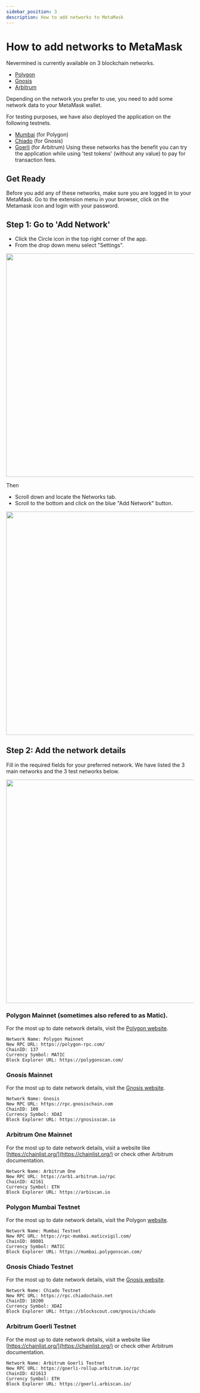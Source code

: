 ```yaml
---
sidebar_position: 3
description: How to add networks to MetaMask
---
```


# How to add networks to MetaMask

Nevermined is currently available on 3 blockchain networks. 
- [Polygon](https://matic.nevermined.app/)
- [Gnosis](https://gnosis.nevermined.app/)
- [Arbitrum](https://nevermined.app/)

Depending on the network you prefer to use, you need to add some network data to your MetaMask wallet. 

For testing purposes, we have also deployed the application on the following testnets.
- [Mumbai](https://mumbai.nevermined.app) (for Polygon)
- [Chiado](https://chiado.nevermined.app) (for Gnosis)
- [Goerli](https://goerli.nevermined.app/) (for Arbitrum)
Using these networks has the benefit you can try the application while using 'test tokens' (without any value) to pay for transaction fees.


## Get Ready
Before you add any of these networks, make sure you are logged in to your MetaMask. 
Go to the extension menu in your browser, click on the Metamask icon and login with your password.


## Step 1: Go to 'Add Network'

- Click the Circle icon in the top right corner of the app. 
- From the drop down menu select "Settings".

<p align="center"><img src="/images/tutorials/metamask/MM_settings.png" width="600" /></p>

Then
- Scroll down and locate the Networks tab. 
- Scroll to the bottom and click on the blue "Add Network" button.

<p align="center"><img src="/images/tutorials/metamask/MM_settings_Network.png" width="600" /></p>

## Step 2: Add the network details

Fill in the required fields for your preferred network. We have listed the 3 main networks and the 3 test networks below. 

<p align="center"><img src="/images/tutorials/metamask/MM_add_network_manually_2.png" width="600" /></p>

### Polygon Mainnet (sometimes also refered to as Matic). 
For the most up to date network details, visit the [Polygon website](https://wiki.polygon.technology/docs/develop/metamask/config-polygon-on-metamask#add-the-polygon-network-manually).

```
Network Name: Polygon Mainnet
New RPC URL: https://polygon-rpc.com/
ChainID: 137
Currency Symbol: MATIC
Block Explorer URL: https://polygonscan.com/
```

### Gnosis Mainnet
For the most up to date network details, visit the [Gnosis website](https://docs.gnosischain.com/tools/wallets/metamask/).

```
Network Name: Gnosis
New RPC URL: https://rpc.gnosischain.com
ChainID: 100
Currency Symbol: XDAI
Block Explorer URL: https://gnosisscan.io
```


### Arbitrum One Mainnet
For the most up to date network details, visit a website like [https://chainlist.org/](https://chainlist.org/) or check other Arbitrum documentation.

```
Network Name: Arbitrum One
New RPC URL: https://arb1.arbitrum.io/rpc
ChainID: 42161
Currency Symbol: ETH
Block Explorer URL: https://arbiscan.io
```


### Polygon Mumbai Testnet
For the most up to date network details, visit the Polygon [website](https://wiki.polygon.technology/docs/develop/metamask/config-polygon-on-metamask#add-the-polygon-network-manually).

```
Network Name: Mumbai Testnet
New RPC URL: https://rpc-mumbai.maticvigil.com/
ChainID: 80001
Currency Symbol: MATIC
Block Explorer URL: https://mumbai.polygonscan.com/
```

### Gnosis Chiado Testnet
For the most up to date network details, visit the [Gnosis website](https://docs.gnosischain.com/tools/wallets/metamask/).

```
Network Name: Chiado Testnet
New RPC URL: https://rpc.chiadochain.net
ChainID: 10200
Currency Symbol: XDAI
Block Explorer URL: https://blockscout.com/gnosis/chiado
```

### Arbitrum Goerli Testnet
For the most up to date network details, visit a website like [https://chainlist.org/](https://chainlist.org/) or check other Arbitrum documentation.

```
Network Name: Arbitrum Goerli Testnet
New RPC URL: https://goerli-rollup.arbitrum.io/rpc
ChainID: 421613
Currency Symbol: ETH
Block Explorer URL: https://goerli.arbiscan.io/ 
```
